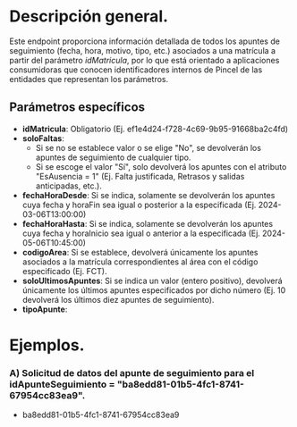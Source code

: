 # Descripción general.

Este endpoint proporciona información detallada de todos los apuntes de seguimiento (fecha, hora, motivo, tipo, etc.) asociados a una matrícula a partir del parámetro *idMatricula*, por lo que está orientado a aplicaciones consumidoras que conocen identificadores internos de Pincel de las entidades que representan los parámetros.  

## Parámetros específicos

* **idMatricula**: Obligatorio (Ej. ef1e4d24-f728-4c69-9b95-91668ba2c4fd)
* **soloFaltas**:
  * Si se no se establece valor o se elige "No", se devolverán los apuntes de seguimiento de cualquier tipo.
  * Si se escoge el valor "Sí", solo devolverá los apuntes con el atributo "EsAusencia = 1" (Ej. Falta justificada, Retrasos y salidas anticipadas, etc.).
* **fechaHoraDesde**: Si se indica, solamente se devolverán los apuntes cuya fecha y horaFin sea igual o posterior a la especificada (Ej. 2024-03-06T13:00:00)
* **fechaHoraHasta**: Si se indica, solamente se devolverán los apuntes cuya fecha y horaInicio sea igual o anterior a la especificada (Ej. 2024-05-06T10:45:00)
* **codigoArea**: Si se establece, devolverá únicamente los apuntes asociados a la matrícula correspondientes al área con el código especificado (Ej. FCT).
* **soloUltimosApuntes**: Si se indica un valor (entero positivo), devolverá únicamente los últimos apuntes especificados por dicho número (Ej. 10 devolverá los últimos diez apuntes de seguimiento).
* **tipoApunte**:

# Ejemplos.
### A) Solicitud de datos del apunte de seguimiento para el idApunteSeguimiento = "ba8edd81-01b5-4fc1-8741-67954cc83ea9".
* ba8edd81-01b5-4fc1-8741-67954cc83ea9
